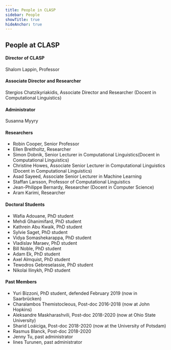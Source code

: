 ```yaml
---
title: People in CLASP
sidebar: People
showTitle: true
hideAnchor: true
---
```


## People at CLASP

#### Director of CLASP
Shalom Lappin, Professor

#### Associate Director and Researcher
Stergios Chatzikyriakidis, Associate Director and Researcher (Docent in Computational Linguistics)

#### Administrator
Susanna Myyry

#### Researchers
- Robin Cooper, Senior Professor
- Ellen Breitholtz, Researcher
- Simon Dobnik, Senior Lecturer in Computational Linguistics(Docent in Computational Linguistics)
- Christine Howes, Associate Senior Lecturer in Computational Linguistics (Docent in Computational Linguistics)
- Asad Sayeed, Associate Senior Lecturer in Machine Learning
- Staffan Larsson, Professor of Computational Linguistics
- Jean-Philippe Bernardy, Researcher (Docent in Computer Science)
- Aram Karimi, Researcher

#### Doctoral Students
- Wafia Adouane, PhD student
- Mehdi Ghanimifard, PhD student
- Kathrein Abu Kwaik, PhD student
- Sylvie Saget, PhD student
- Vidya Somashekarappa, PhD student
- Vladislav Maraev, PhD student
- Bill Noble, PhD student
- Adam Ek, PhD student
- Axel Almquist, PhD student
- Tewodros Gebreselassie, PhD student
- Nikolai Ilinykh, PhD student

#### Past Members
- Yuri Bizzoni, PhD student, defended February 2019 (now in Saarbrücken)
- Charalambos Themistocleous, Post-doc 2016-2018 (now at John Hopkins)
- Aleksandre Maskharashvili, Post-doc 2018-2020 (now at Ohio State University)
- Sharid Loáiciga, Post-doc 2018-2020 (now at the University of Potsdam)
- Rasmus Blanck, Post-doc 2018-2020
- Jenny Tu, past administrator
- Iines Turunen, past administrator
